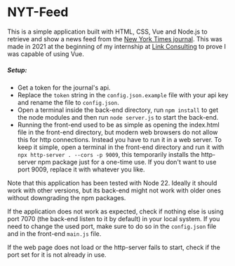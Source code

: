 # NYT-Feed
This is a simple application built with HTML, CSS, Vue and Node.js to retrieve and show a news feed from the [New York Times journal](https://www.nytimes.com/). This was made in 2021 at the beginning of my internship at [Link Consulting](https://linkconsulting.com/) to prove I was capable of using Vue.

##### Setup:
- Get a token for the journal's api.
- Replace the `token` string in the `config.json.example` file with your api key and rename the file to `config.json`.
- Open a terminal inside the back-end directory, run `npm install` to get the node modules and then run `node server.js` to start the back-end.
- Running the front-end used to be as simple as opening the index.html file in the front-end directory, but modern web browsers do not allow this for http connections. Instead you have to run it in a web server. To keep it simple, open a terminal in the front-end directory and run it with `npx http-server . --cors -p 9009`, this temporarily installs the http-server npm package just for a one-time use. If you don't want to use port 9009, replace it with whatever you like.

Note that this application has been tested with Node 22. Ideally it should work with other versions, but its back-end might not work with older ones without downgrading the npm packages.

If the application does not work as expected, check if nothing else is using port 7070 (the back-end listen to it by default) in your local system. If you need to change the used port, make sure to do so in the `config.json` file and in the front-end `main.js` file.

If the web page does not load or the http-server fails to start, check if the port set for it is not already in use.